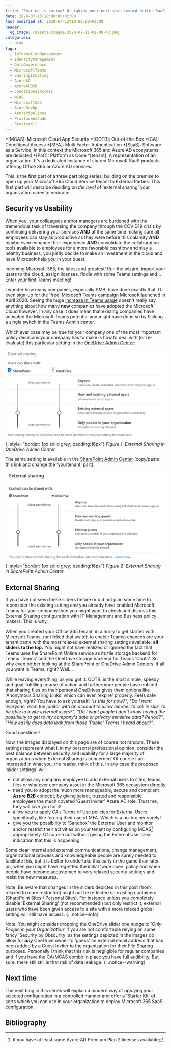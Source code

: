 ```yaml
---
title: "Sharing is caring! Or taking your next step toward better SaaS Governance and External Identity Management for Microsoft 365 - Part 1 of 3"
date: 2020-07-13T10:00:00+02:00
last_modified_at: 2020-07-13T10:00:00+02:00
header:  
  og_image: /assets/images/2020-07-11-01-08-42.png
categories:
  - blog
tags:
  - InformationManagement
  - IdentityManagement
  - DataGovernance
  - MicrosoftTeams
  - SharingIsCaring
  - AzureAD
  - AzureADB2B
  - ConditionalAccess
  - MCAS
  - Microsoft365
  - AzureDevOps
  - AzurePipelines
  - PlatformAsCode
  - StarterKit
---
```

<!-- Begin Abbreviations -->
*[MCAS]: Microsoft Cloud App Security
*[OOTB]: Out-of-the-Box
*[CA]: Conditional Access
*[MFA]: Multi Factor Authentication
*[SaaS]: Software as a Service, in this context the Microsoft 365 and Azure AD ecosystems are depicted
*[PaC]: Platform as Code
*[tenant]: A representation of an organization. It's a dedicated instance of shared Microsoft SaaS products offering Office 365 or Azure AD services.
<!-- End Abbreviations -->

This is the first part of a three part blog series, building on the premise to open up your Microsoft 365 Cloud Service tenant to External Parties. This first part will describe deciding on *the level* of 'external sharing' your organization cares to embrace.

## Security vs Usability

When you, your colleagues and/or managers are burdened with the tremendous task of traversing the company through the COVID19 crisis by continuing delivering your services **AND** at the same time making sure all employees can stay as productive as they were before this calamity **AND** maybe even enhance their experience **AND** consolidate the collaboration tools available to employees for a more favorable cashflow and stay a healthy business, you justly decide to make an investment in the cloud and have Microsoft help you in your quest.

Incoming Microsoft 365, the latest and greatest! Run the wizard, import your users to the cloud, assign licenses, fiddle with some Teams settings and... Enter your first Teams meeting!

I wonder how many companies, especially SMB, have done exactly that. Or even sign-up for the ['free' Microsoft Teams campaign][4] Microsoft launched in April 2020. Seeing the huge [increase in Teams usage][5] doesn't really say anything about how many **new** companies have adopted the Microsoft Cloud however. In any case it does mean that existing companies have activated the Microsoft Teams potential and might have done so by flicking a single switch in the Teams Admin center.

Which ever case may be true for your company one of the most important policy decisions your company has to make is how to deal with (or re-evaluate) this particular setting in the [OneDrive Admin Center][1]:

![External Sharing in OneDrive AC](/assets/images/2020-07-11-01-08-42.png "External Sharing in OneDrive AC"){: style="border: 1px solid grey; padding:16px"}
*Figure 1: External Sharing in OneDrive Admin Center*

The same setting is available in the [SharePoint Admin Center][2] (copy/paste this link and change the 'yourtenant' part):

![External Sharing in SharePoint AC](/assets/images/2020-07-11-01-29-40.png "External Sharing in SharePoint AC"){: style="border: 1px solid grey; padding:16px"}
*Figure 2: External Sharing in SharePoint Admin Center*

## External Sharing

If you have not seen these sliders before or did not plan some time to reconsider the existing setting and you already have enabled Microsoft Teams for your company then you might want to check and discuss this External Sharing configuration with IT Management and Business policy makers. This is why.

When you created your Office 365 tenant, in a hurry to get started with Microsoft Teams, (or flicked that switch to enable Teams) chances are your tenant came with the most relaxed external sharing settings available: **all sliders to the top.** You might not have realized or ignored the fact that Teams uses the SharePoint Online service as its file storage backend for Teams 'Teams' and the OneDrive storage backend for Teams 'Chats'. So why even bother looking at the SharePoint or OneDrive Admin Centers, if all you want is Teams, right? Well...

While leaving everything, as you got it: OOTB, is the most simple, speedy and goal-fulfilling course of action and furthermore people have noticed that sharing files on their personal OneDrives gives them options like 'Anonymous Sharing Links' which can even 'expire' properly. Feels safe enough, right? You have to ask yourself: *"Is this for now?"*, *"Do I want everyone, even the janitor with an account to allow him/her to call in sick, to be able to invite external users?"*, *"Do I want people I don't know having the possibility to get to my company's data or privacy sensitive data? Period?"*, *"How easily does data leak from those 'Public' Teams I heard about?"*.

Good questions!

Now, the images displayed on this page are of course not random. These settings represent what I, in my personal professional opinion, consider the best balance between security and usability for a large majority of organizations when External Sharing is concerned. Of course I am interested in what you, the reader, think of this. In any case the proposed 'slider settings' will:

- not allow any company employee to add external users to sites, teams, files or whatever company asset in the Microsoft 365 ecosystem directly
- need you to adopt the much more manageable, secure and compliant [**Azure B2B**][3] concept, by giving select, trusted and responsible employees the much coveted 'Guest Inviter' Azure AD role. Trust me, they will love you for it!
- allow you to apply CA / Terms of Use policies for External Users specifically, like forcing their use of MFA. Which is a no-brainer surely!
- give you the possibility to 'Sandbox' the External User and monitor and/or restrict their activities on your tenant by configuring MCAS[^1] appropriately. Of course not without giving the External User clear indication that this is happening.

Some clear internal and external communications, change management, organizational prowess and knowledgeable people are surely needed to facilitate this, but it is better to undertake this early in the game than later on, when you might have regretted the initial 'wide open' policy and when people have become accustomed to very relaxed security settings and resist the new measures.

Note: Be aware that changes in the sliders depicted in this post (from relaxed to more restricted) might not be reflected on existing containers (SharePoint Sites / Personal Sites). For instance unless you completely disable 'External Sharing' (not recommended!) but only restrict it, external users who have been given access to a site with a more relaxed global setting will still have access.
{: .notice--info}

Note: You might consider dropping the OneDrive slider one nudge to *'Only People in your Organization'* if you are not comfortable relying on some fancy 'Security by Obscurity' as the settings depicted in the images do allow for ***any*** OneDrive owner to 'guess' an external email address that has been added by a Guest Inviter to the organization for their File Sharing purposes. Personally I think that this risk is negligible for regular companies and if you have the CA/MCAS combo in place you have full audibility. But sure, there still still is that risk of data leakage.
{: .notice--warning}

## Next time

The next blog in this series will explain a modern way of *applying* your selected configuration in a controlled manner and offer a 'Starter Kit' of sorts which you can use in your organization to deploy Microsoft 365 SaaS configuration.

## Bibliography

[^1]: if you have at least some Azure AD Premium Plan 2 licenses available

<!-- Begin References -->
[1]: https://admin.onedrive.com/?v=SharingSettings
[2]: https://yourtenant-admin.sharepoint.com/_layouts/15/online/AdminHome.aspx#/sharing
[3]: https://docs.microsoft.com/en-us/azure/active-directory/b2b/what-is-b2b#easily-add-guest-users-in-the-azure-ad-portal
[4]: https://support.microsoft.com/en-us/office/sign-up-for-teams-free-70aaf044-b872-4c32-ac47-362ab29ebbb1
[5]: https://office365itpros.com/2020/04/30/office365-teams-power-growth/
<!-- End References -->
